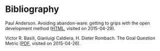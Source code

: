 # Bibliography

<a name="bib:anderson-avoiding"></a>Paul Anderson. Avoiding abandon-ware: getting to grips with the open development method ([HTML](http://oss-watch.ac.uk/resources/odm), visited on 2015-04-29).

<a name="bib:basili-gqm"></a>Victor R. Basili, Gianluigi Caldiera, H. Dieter Rombach. The Goal Question Metric ([PDF](http://www.cs.umd.edu/~mvz/handouts/gqm.pdf), visited on 2015-04-26). 

